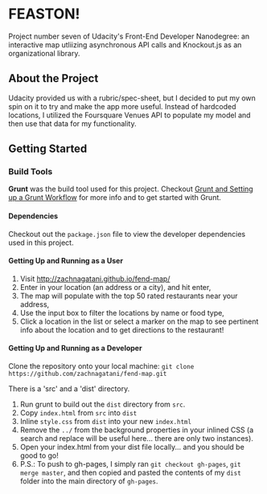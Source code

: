 # FEASTON!

Project number seven of Udacity's Front-End Developer Nanodegree: an interactive map utliizing asynchronous API calls and Knockout.js as an organizational library.

## About the Project

Udacity provided us with a rubric/spec-sheet, but I decided to put my own spin on it to try and make the app more useful. Instead of hardcoded locations, I utilized the Foursquare Venues API to populate my model and then use that data for my functionality.

## Getting Started

### Build Tools

**Grunt** was the build tool used for this project. Checkout <a href="https://discussions.udacity.com/t/grunt-and-setting-up-a-grunt-workflow-intermediate/21984">Grunt and Setting up a Grunt Workflow</a> for more info and to get started with Grunt.

#### Dependencies

Checkout out the `package.json` file to view the developer dependencies used in this project.

#### Getting Up and Running as a User

1. Visit <a href="http://zachnagatani.github.io/fend-map/">http://zachnagatani.github.io/fend-map/</a>
2. Enter in your location (an address or a city), and hit enter,
3. The map will populate with the top 50 rated restaurants near your address,
4. Use the input box to filter the locations by name or food type,
5. Click a location in the list or select a marker on the map to see pertinent info about the location and to get directions to the restaurant!

#### Getting Up and Running as a Developer

Clone the repository onto your local machine: `git clone https://github.com/zachnagatani/fend-map.git`

There is a 'src' and a 'dist' directory.

1. Run grunt to build out the `dist` directory from `src`.
2. Copy `index.html` from `src` into `dist`
3. Inline `style.css` from `dist` into your new `index.html`
4. Remove the `../` from the background properties in your inlined CSS (a search and replace will be useful here... there are only two instances).
5. Open your index.html from your dist file locally... and you should be good to go!
6. P.S.: To push to gh-pages, I simply ran `git checkout gh-pages`, `git merge master`, and then copied and pasted the contents of my `dist` folder into the main directory of `gh-pages`.

